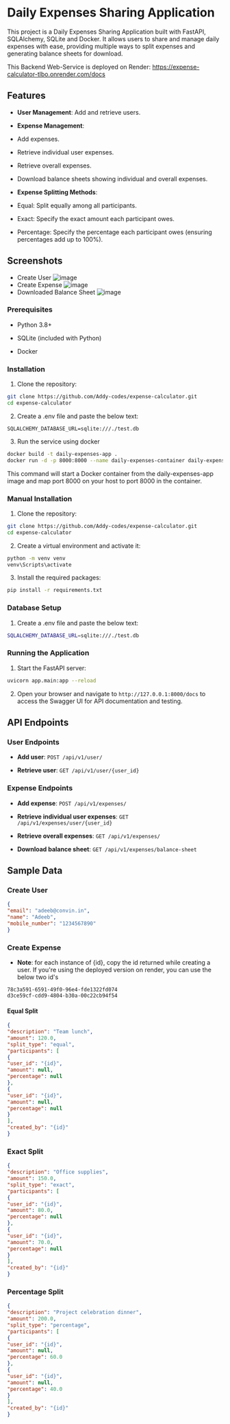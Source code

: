   

# Daily Expenses Sharing Application

This project is a Daily Expenses Sharing Application built with FastAPI, SQLAlchemy, SQLite and Docker. It allows users to share and manage daily expenses with ease, providing multiple ways to split expenses and generating balance sheets for download.

This Backend Web-Service is deployed on Render: https://expense-calculator-tlbo.onrender.com/docs


## Features

  

-  **User Management**: Add and retrieve users.

-  **Expense Management**:

- Add expenses.

- Retrieve individual user expenses.

- Retrieve overall expenses.

- Download balance sheets showing individual and overall expenses.

-  **Expense Splitting Methods**:

- Equal: Split equally among all participants.

- Exact: Specify the exact amount each participant owes.

- Percentage: Specify the percentage each participant owes (ensuring percentages add up to 100%).


## Screenshots
- Create User
![image](https://github.com/user-attachments/assets/50f0746e-c7fb-4d3b-b104-8c95de149596)
- Create Expense
![image](https://github.com/user-attachments/assets/eb53332c-1f0b-43f4-879d-32dcbd4dd23b)
- Downloaded Balance Sheet
![image](https://github.com/user-attachments/assets/c8bbc608-c158-4deb-ac03-ce5d8dcd6015)


### Prerequisites

  

- Python 3.8+

- SQLite (included with Python)

- Docker

### Installation

  

1. Clone the repository:

  

```bash
git clone https://github.com/Addy-codes/expense-calculator.git
cd expense-calculator
```


2. Create a .env file and paste the below text:

```
SQLALCHEMY_DATABASE_URL=sqlite:///./test.db
```

3. Run the service using docker

```bash
docker build -t daily-expenses-app .
docker run -d -p 8000:8000 --name daily-expenses-container daily-expenses-app
```

This command will start a Docker container from the daily-expenses-app image and map port 8000 on your host to port 8000 in the container.

### Manual Installation

  

1. Clone the repository:

  

```bash
git clone https://github.com/Addy-codes/expense-calculator.git
cd expense-calculator
```


2. Create a virtual environment and activate it:

```bash
python -m venv venv
venv\Scripts\activate
```

3. Install the required packages:

```bash
pip install -r requirements.txt
```

### Database Setup

1. Create a .env file and paste the below text:

```bash
SQLALCHEMY_DATABASE_URL=sqlite:///./test.db
```

### Running the Application

  

1. Start the FastAPI server:

  

```bash
uvicorn app.main:app --reload
```

  

2. Open your browser and navigate to `http://127.0.0.1:8000/docs` to access the Swagger UI for API documentation and testing.

  

## API Endpoints

  

### User Endpoints

  

-  **Add user**: `POST /api/v1/user/`

-  **Retrieve user**: `GET /api/v1/user/{user_id}`

  

### Expense Endpoints

  

-  **Add expense**: `POST /api/v1/expenses/`

-  **Retrieve individual user expenses**: `GET /api/v1/expenses/user/{user_id}`

-  **Retrieve overall expenses**: `GET /api/v1/expenses/`

-  **Download balance sheet**: `GET /api/v1/expenses/balance-sheet`

  

## Sample Data
  

### Create User

  

```json
{
"email": "adeeb@convin.in",
"name": "Adeeb",
"mobile_number": "1234567890"
}
```

  

### Create Expense

- **Note**: for each instance of {id}, copy the id returned while creating a user. If you're using the deployed version on render, you can use the below two id's

```
78c3a591-6591-49f0-96e4-fde1322fd074
d3ce59cf-cdd9-4804-b30a-00c22cb94f54
```

#### Equal Split

  

```json
{
"description": "Team lunch",
"amount": 120.0,
"split_type": "equal",
"participants": [
{
"user_id": "{id}",
"amount": null,
"percentage": null
},
{
"user_id": "{id}",
"amount": null,
"percentage": null
}
],
"created_by": "{id}"
}
```

  

### Exact Split

  

```json
{
"description": "Office supplies",
"amount": 150.0,
"split_type": "exact",
"participants": [
{
"user_id": "{id}",
"amount": 80.0,
"percentage": null
},
{
"user_id": "{id}",
"amount": 70.0,
"percentage": null
}
],
"created_by": "{id}"
}
```

  

### Percentage Split

```json
{
"description": "Project celebration dinner",
"amount": 200.0,
"split_type": "percentage",
"participants": [
{
"user_id": "{id}",
"amount": null,
"percentage": 60.0
},
{
"user_id": "{id}",
"amount": null,
"percentage": 40.0
}
],
"created_by": "{id}"
}
```
